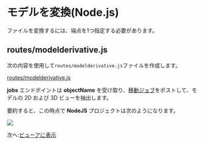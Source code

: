 # モデルを変換(Node.js)

ファイルを変換するには、端点を1つ指定する必要があります。

## routes/modelderivative.js

次の内容を使用して`routes/modelderivative.js`ファイルを作成します。

[routes/modelderivative.js](_snippets/viewmodels/node/routes/modelderivative.js ':include :type=code javascript')

**jobs** エンドポイントは **objectName** を受け取り、[移動ジョブ](https://forge.autodesk.com/en/docs/model-derivative/v2/reference/http/job-POST/)をポストして、モデルの 2D および 3D ビューを抽出します。 

要約すると、この時点で **NodeJS** プロジェクトは次のようになります。

![](_media/nodejs/vs_code_allfiles.png)

次へ:[ビューアに表示](/ja_jp/viewer/2legged/)